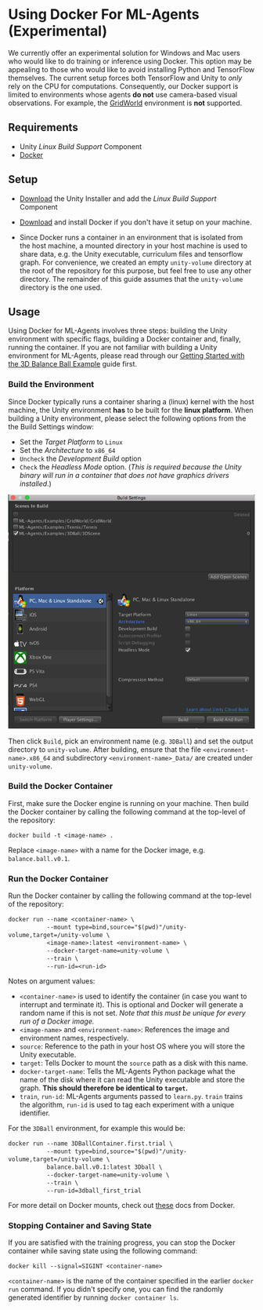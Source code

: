 # Using Docker For ML-Agents (Experimental)

We currently offer an experimental solution for Windows and Mac users who would like to do training or inference using Docker. This option may be appealing to those who would like to avoid installing Python and TensorFlow themselves. The current setup forces both TensorFlow and Unity to _only_ rely on the CPU for computations. Consequently, our Docker support is limited to environments whose agents **do not** use camera-based visual observations. For example, the [GridWorld](Learning-Environment-Examples.md#gridworld) environment is **not** supported.

## Requirements
- Unity _Linux Build Support_ Component
- [Docker](https://www.docker.com)

## Setup

- [Download](https://unity3d.com/get-unity/download) the Unity Installer and
add the _Linux Build Support_ Component

- [Download](https://www.docker.com/community-edition#/download) and
install Docker if you don't have it setup on your machine.

- Since Docker runs a container in an environment that is isolated from the host machine, a mounted directory in your host machine is used to share data, e.g. the Unity executable, curriculum files and tensorflow graph. For convenience, we created an empty `unity-volume` directory at the root of the repository for this purpose, but feel free to use any other directory. The remainder of this guide assumes that the `unity-volume` directory is the one used.

## Usage

Using Docker for ML-Agents involves three steps: building the Unity environment with specific flags, building a Docker container and, finally, running the container. If you are not familiar with building a Unity environment for ML-Agents, please read through our [Getting Started with the 3D Balance Ball Example](Getting-Started-with-Balance-Ball.md) guide first.

### Build the Environment

Since Docker typically runs a container sharing a (linux) kernel with the host machine, the 
Unity environment **has** to be built for the **linux platform**. When building a Unity environment, please select the following options from the the Build Settings window:
- Set the _Target Platform_ to `Linux`
- Set the _Architecture_ to `x86_64`
- `Uncheck` the _Development Build_ option
- `Check` the _Headless Mode_ option. (_This is required because the Unity binary will run in a container that does not have graphics drivers installed_.) 

![Build Settings For Docker](images/docker_build_settings.png)

Then click `Build`, pick an environment name (e.g. `3DBall`) and set the output directory to `unity-volume`. After building, ensure that the file `<environment-name>.x86_64` and subdirectory `<environment-name>_Data/` are created under `unity-volume`.

### Build the Docker Container

First, make sure the Docker engine is running on your machine. Then build the Docker container by calling the following command at the top-level of the repository:
```
docker build -t <image-name> .
``` 
Replace `<image-name>` with a name for the Docker image, e.g. `balance.ball.v0.1`.

### Run the Docker Container

Run the Docker container by calling the following command at the top-level of the repository:
```
docker run --name <container-name> \
           --mount type=bind,source="$(pwd)"/unity-volume,target=/unity-volume \
           <image-name>:latest <environment-name> \
           --docker-target-name=unity-volume \
           --train \
           --run-id=<run-id>
```

Notes on argument values:
- `<container-name>` is used to identify the container (in case you want to interrupt and terminate it). This is optional and Docker will generate a random name if this is not set. _Note that this must be unique for every run of a Docker image._
- `<image-name>` and `<environment-name>`: References the image and environment names, respectively.
- `source`: Reference to the path in your host OS where you will store the Unity executable. 
- `target`: Tells Docker to mount the `source` path as a disk with this name. 
- `docker-target-name`: Tells the ML-Agents Python package what the name of the disk where it can read the Unity executable and store the graph. **This should therefore be identical to `target`.**
- `train`, `run-id`: ML-Agents arguments passed to `learn.py`. `train` trains the algorithm, `run-id` is used to tag each experiment with a unique identifier. 

For the `3DBall` environment, for example this would be:

```
docker run --name 3DBallContainer.first.trial \
           --mount type=bind,source="$(pwd)"/unity-volume,target=/unity-volume \
           balance.ball.v0.1:latest 3Dball \
           --docker-target-name=unity-volume \
           --train \
           --run-id=3dball_first_trial
```

For more detail on Docker mounts, check out [these](https://docs.docker.com/storage/bind-mounts/) docs from Docker.


### Stopping Container and Saving State

If you are satisfied with the training progress, you can stop the Docker container while saving state using the following command:

```
docker kill --signal=SIGINT <container-name>
```

`<container-name>` is the name of the container specified in the earlier `docker run` command. If you didn't specify one, you can find the randomly generated identifier by running `docker container ls`.
